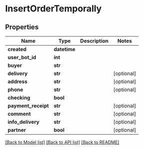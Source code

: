 # InsertOrderTemporally

## Properties
Name | Type | Description | Notes
------------ | ------------- | ------------- | -------------
**created** | **datetime** |  | 
**user_bot_id** | **int** |  | 
**buyer** | **str** |  | 
**delivery** | **str** |  | [optional] 
**address** | **str** |  | [optional] 
**phone** | **str** |  | [optional] 
**checking** | **bool** |  | 
**payment_receipt** | **str** |  | [optional] 
**comment** | **str** |  | [optional] 
**info_delivery** | **str** |  | [optional] 
**partner** | **bool** |  | [optional] 

[[Back to Model list]](../README.md#documentation-for-models) [[Back to API list]](../README.md#documentation-for-api-endpoints) [[Back to README]](../README.md)

